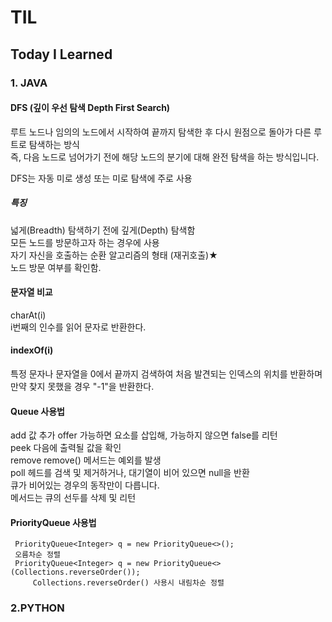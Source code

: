 # TIL
## Today I Learned 
  ### 1. JAVA
  
  
  #### DFS (깊이 우선 탐색 Depth First Search)     
  루트 노드나 임의의 노드에서 시작하여 끝까지 탐색한 후 다시 원점으로 돌아가 다른 루트로 탐색하는 방식     
  즉, 다음 노드로 넘어가기 전에 해당 노드의 분기에 대해 완전 탐색을 하는 방식입니다. 

  DFS는 자동 미로 생성 또는 미로 탐색에 주로 사용
  
  ##### 특징

  넓게(Breadth) 탐색하기 전에 깊게(Depth) 탐색함     
  모든 노드를 방문하고자 하는 경우에 사용     
  자기 자신을 호출하는 순환 알고리즘의 형태 (재귀호출)★     
  노드 방문 여부를 확인함.     
  
  #### 문자열 비교     
  charAt(i)    
  i번째의 인수를 읽어 문자로 반환한다.
  
 #### indexOf(i)    
  특정 문자나 문자열을 0에서 끝까지 검색하여 처음 발견되는 인덱스의 위치를 반환하며
  만약 찾지 못했을 경우 "-1"을 반환한다.

####  Queue 사용법
   add 		값 추가 
	 offer	가능하면 요소를 삽입해, 가능하지 않으면 false를 리턴     
	 peek 	다음에 출력될 값을 확인     
	 remove	remove() 메서드는 예외를 발생     
	 poll 	헤드를 검색 및 제거하거나, 대기열이 비어 있으면 null을 반환     
	  큐가 비어있는 경우의 동작만이 다릅니다.      
	  메서드는 큐의 선두를 삭제 및 리턴     
    
####  PriorityQueue 사용법     
     PriorityQueue<Integer> q = new PriorityQueue<>();     
     오름차순 정렬     
     PriorityQueue<Integer> q = new PriorityQueue<>(Collections.reverseOrder());     
		 Collections.reverseOrder() 사용시 내림차순 정렬     
  
  
  
  
  
  
  
  
  
   ### 2.PYTHON
  


